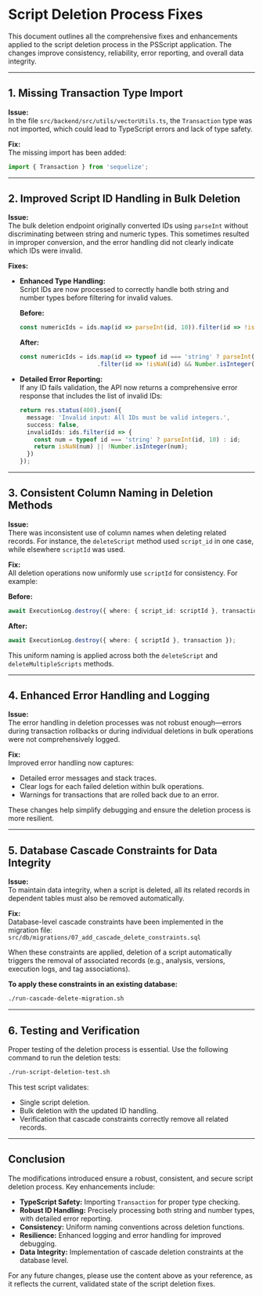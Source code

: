 # Script Deletion Process Fixes

This document outlines all the comprehensive fixes and enhancements applied to the script deletion process in the PSScript application. The changes improve consistency, reliability, error reporting, and overall data integrity.

---

## 1. Missing Transaction Type Import

**Issue:**  
In the file `src/backend/src/utils/vectorUtils.ts`, the `Transaction` type was not imported, which could lead to TypeScript errors and lack of type safety.

**Fix:**  
The missing import has been added:

```typescript
import { Transaction } from 'sequelize';
```

---

## 2. Improved Script ID Handling in Bulk Deletion

**Issue:**  
The bulk deletion endpoint originally converted IDs using `parseInt` without discriminating between string and numeric types. This sometimes resulted in improper conversion, and the error handling did not clearly indicate which IDs were invalid.

**Fixes:**

- **Enhanced Type Handling:**  
  Script IDs are now processed to correctly handle both string and number types before filtering for invalid values.

  **Before:**

  ```typescript
  const numericIds = ids.map(id => parseInt(id, 10)).filter(id => !isNaN(id));
  ```

  **After:**

  ```typescript
  const numericIds = ids.map(id => typeof id === 'string' ? parseInt(id, 10) : id)
                        .filter(id => !isNaN(id) && Number.isInteger(id));
  ```

- **Detailed Error Reporting:**  
  If any ID fails validation, the API now returns a comprehensive error response that includes the list of invalid IDs:

  ```typescript
  return res.status(400).json({ 
    message: 'Invalid input: All IDs must be valid integers.', 
    success: false,
    invalidIds: ids.filter(id => {
      const num = typeof id === 'string' ? parseInt(id, 10) : id;
      return isNaN(num) || !Number.isInteger(num);
    })
  });
  ```

---

## 3. Consistent Column Naming in Deletion Methods

**Issue:**  
There was inconsistent use of column names when deleting related records. For instance, the `deleteScript` method used `script_id` in one case, while elsewhere `scriptId` was used.

**Fix:**  
All deletion operations now uniformly use `scriptId` for consistency. For example:

**Before:**

```typescript
await ExecutionLog.destroy({ where: { script_id: scriptId }, transaction });
```

**After:**

```typescript
await ExecutionLog.destroy({ where: { scriptId }, transaction });
```

This uniform naming is applied across both the `deleteScript` and `deleteMultipleScripts` methods.

---

## 4. Enhanced Error Handling and Logging

**Issue:**  
The error handling in deletion processes was not robust enough—errors during transaction rollbacks or during individual deletions in bulk operations were not comprehensively logged.

**Fix:**  
Improved error handling now captures:
- Detailed error messages and stack traces.
- Clear logs for each failed deletion within bulk operations.
- Warnings for transactions that are rolled back due to an error.

These changes help simplify debugging and ensure the deletion process is more resilient.

---

## 5. Database Cascade Constraints for Data Integrity

**Issue:**  
To maintain data integrity, when a script is deleted, all its related records in dependent tables must also be removed automatically.

**Fix:**  
Database-level cascade constraints have been implemented in the migration file:  
`src/db/migrations/07_add_cascade_delete_constraints.sql`

When these constraints are applied, deletion of a script automatically triggers the removal of associated records (e.g., analysis, versions, execution logs, and tag associations).

**To apply these constraints in an existing database:**

```bash
./run-cascade-delete-migration.sh
```

---

## 6. Testing and Verification

Proper testing of the deletion process is essential. Use the following command to run the deletion tests:

```bash
./run-script-deletion-test.sh
```

This test script validates:
- Single script deletion.
- Bulk deletion with the updated ID handling.
- Verification that cascade constraints correctly remove all related records.

---

## Conclusion

The modifications introduced ensure a robust, consistent, and secure script deletion process. Key enhancements include:

- **TypeScript Safety:** Importing `Transaction` for proper type checking.
- **Robust ID Handling:** Precisely processing both string and number types, with detailed error reporting.
- **Consistency:** Uniform naming conventions across deletion functions.
- **Resilience:** Enhanced logging and error handling for improved debugging.
- **Data Integrity:** Implementation of cascade deletion constraints at the database level.

For any future changes, please use the content above as your reference, as it reflects the current, validated state of the script deletion fixes.
